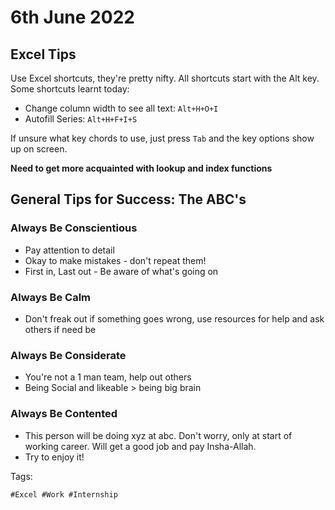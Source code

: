 # 6th June 2022

## Excel Tips

Use Excel shortcuts, they're pretty nifty. All shortcuts start with the Alt key. Some shortcuts learnt today:

- Change column width to see all text: `Alt+H+O+I`
- Autofill Series: `Alt+H+F+I+S`

If unsure what key chords to use, just press `Tab` and the key options show up on screen.

__Need to get more acquainted with lookup and index functions__

## General Tips for Success: The ABC's 

### Always Be Conscientious 

- Pay attention to detail
- Okay to make mistakes - don't repeat them!
- First in, Last out - Be aware of what's going on 

### Always Be Calm

- Don't freak out if something goes wrong, use resources for help and ask others if need be 

### Always Be Considerate

- You're not a 1 man team, help out others 
- Being Social and likeable > being big brain

### Always Be Contented 

- This person will be doing xyz at abc. Don't worry, only at start of working career. Will get a good job and pay Insha-Allah.
- Try to enjoy it!

Tags:

`#Excel #Work #Internship`
